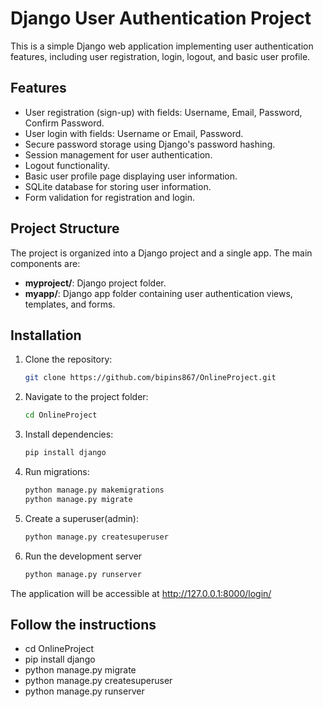# Django User Authentication Project

This is a simple Django web application implementing user authentication features, including user registration, login, logout, and basic user profile.

## Features

- User registration (sign-up) with fields: Username, Email, Password, Confirm Password.
- User login with fields: Username or Email, Password.
- Secure password storage using Django's password hashing.
- Session management for user authentication.
- Logout functionality.
- Basic user profile page displaying user information.
- SQLite database for storing user information.
- Form validation for registration and login.

## Project Structure

The project is organized into a Django project and a single app. The main components are:

- **myproject/**: Django project folder.
- **myapp/**: Django app folder containing user authentication views, templates, and forms.

## Installation

1. Clone the repository:

   ```bash
   git clone https://github.com/bipins867/OnlineProject.git

2. Navigate to the project folder:

   ```bash
   cd OnlineProject

3. Install dependencies:

   ```bash
   pip install django

4. Run migrations:

   ```bash
   python manage.py makemigrations
   python manage.py migrate

5. Create a superuser(admin):

   ```bash
   python manage.py createsuperuser

6. Run the development server
   
   ```bash
   python manage.py runserver


The application will be accessible at http://127.0.0.1:8000/login/



## Follow the instructions

- cd OnlineProject
- pip install django   
- python manage.py migrate
- python manage.py createsuperuser
- python manage.py runserver
